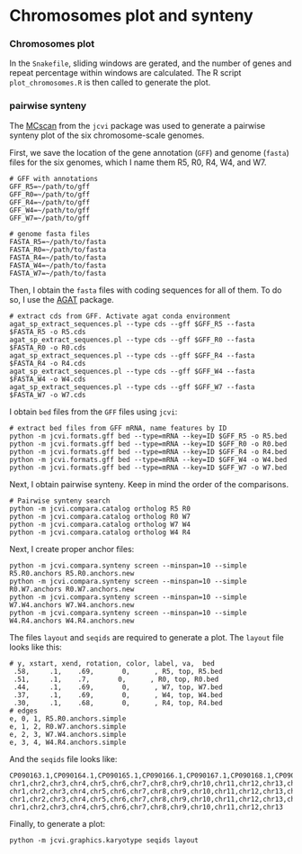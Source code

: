 # Chromosomes plot and synteny

### Chromosomes plot
In the `Snakefile`, sliding windows are gerated, and the number of genes and repeat percentage within windows are calculated. The R script `plot_chromosomes.R`  is then called to generate the plot.

### pairwise synteny
The [MCscan](https://github.com/tanghaibao/jcvi/wiki/MCscan-(Python-version)) from the `jcvi` package was used to generate a pairwise synteny plot of the six chromosome-scale genomes.

First, we save the location of the gene annotation (`GFF`) and genome (`fasta`) files for the six genomes, which I name them R5, R0, R4, W4, and W7.

```
# GFF with annotations
GFF_R5=~/path/to/gff
GFF_R0=~/path/to/gff
GFF_R4=~/path/to/gff
GFF_W4=~/path/to/gff
GFF_W7=~/path/to/gff
```

```
# genome fasta files
FASTA_R5=~/path/to/fasta
FASTA_R0=~/path/to/fasta
FASTA_R4=~/path/to/fasta
FASTA_W4=~/path/to/fasta
FASTA_W7=~/path/to/fasta
```


Then, I obtain the `fasta` files with coding sequences for all of them. To do so, I use the [AGAT](https://github.com/NBISweden/AGAT) package.

```
# extract cds from GFF. Activate agat conda environment
agat_sp_extract_sequences.pl --type cds --gff $GFF_R5 --fasta $FASTA_R5 -o R5.cds
agat_sp_extract_sequences.pl --type cds --gff $GFF_R0 --fasta $FASTA_R0 -o R0.cds
agat_sp_extract_sequences.pl --type cds --gff $GFF_R4 --fasta $FASTA_R4 -o R4.cds
agat_sp_extract_sequences.pl --type cds --gff $GFF_W4 --fasta $FASTA_W4 -o W4.cds
agat_sp_extract_sequences.pl --type cds --gff $GFF_W7 --fasta $FASTA_W7 -o W7.cds
```

I obtain `bed` files from the `GFF` files using `jcvi`:

```
# extract bed files from GFF mRNA, name features by ID
python -m jcvi.formats.gff bed --type=mRNA --key=ID $GFF_R5 -o R5.bed
python -m jcvi.formats.gff bed --type=mRNA --key=ID $GFF_R0 -o R0.bed
python -m jcvi.formats.gff bed --type=mRNA --key=ID $GFF_R4 -o R4.bed
python -m jcvi.formats.gff bed --type=mRNA --key=ID $GFF_W4 -o W4.bed
python -m jcvi.formats.gff bed --type=mRNA --key=ID $GFF_W7 -o W7.bed
```

Next, I obtain pairwise synteny. Keep in mind the order of the comparisons.

```
# Pairwise synteny search
python -m jcvi.compara.catalog ortholog R5 R0
python -m jcvi.compara.catalog ortholog R0 W7
python -m jcvi.compara.catalog ortholog W7 W4
python -m jcvi.compara.catalog ortholog W4 R4
```

Next, I create proper anchor files:

```
python -m jcvi.compara.synteny screen --minspan=10 --simple R5.R0.anchors R5.R0.anchors.new
python -m jcvi.compara.synteny screen --minspan=10 --simple R0.W7.anchors R0.W7.anchors.new
python -m jcvi.compara.synteny screen --minspan=10 --simple W7.W4.anchors W7.W4.anchors.new
python -m jcvi.compara.synteny screen --minspan=10 --simple W4.R4.anchors W4.R4.anchors.new
```

The files `layout` and `seqids` are required to generate a plot. The `layout` file looks like this:

```
# y, xstart, xend, rotation, color, label, va,  bed
 .58,     .1,    .69,       0,      , R5, top, R5.bed
 .51,     .1,    .7,       0,      , R0, top, R0.bed
 .44,     .1,    .69,       0,      , W7, top, W7.bed
 .37,     .1,    .69,       0,      , W4, top, W4.bed
 .30,     .1,    .68,       0,      , R4, top, R4.bed
# edges
e, 0, 1, R5.R0.anchors.simple
e, 1, 2, R0.W7.anchors.simple
e, 2, 3, W7.W4.anchors.simple
e, 3, 4, W4.R4.anchors.simple
```

And the `seqids` file looks like:
```
CP090163.1,CP090164.1,CP090165.1,CP090166.1,CP090167.1,CP090168.1,CP090169.1,CP090170.1,CP090171.1,CP090172.1,CP090173.1,CP090174.1,CP090175.1,CP090176.1
chr1,chr2,chr3,chr4,chr5,chr6,chr7,chr8,chr9,chr10,chr11,chr12,chr13,chr14,chr15
chr1,chr2,chr3,chr4,chr5,chr6,chr7,chr8,chr9,chr10,chr11,chr12,chr13,chr15
chr1,chr2,chr3,chr4,chr5,chr6,chr7,chr8,chr9,chr10,chr11,chr12,chr13,chr15
chr1,chr2,chr3,chr4,chr5,chr6,chr7,chr8,chr9,chr10,chr11,chr12,chr13
```

Finally, to generate a plot:
```
python -m jcvi.graphics.karyotype seqids layout
```



